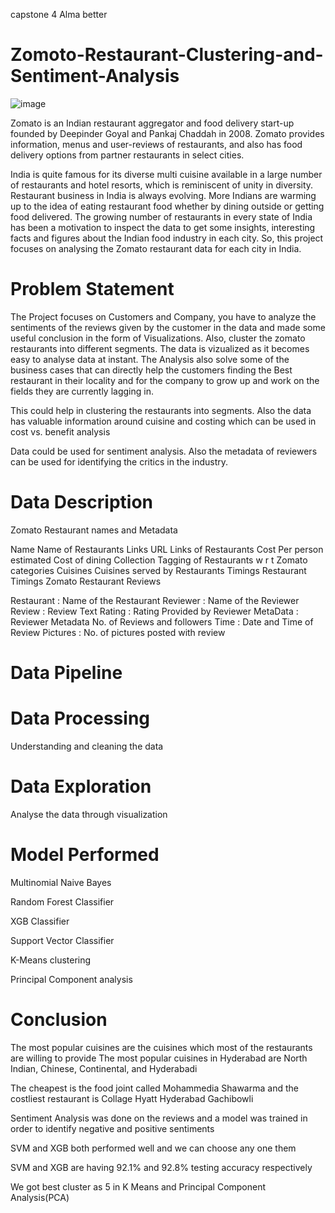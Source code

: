 capstone 4 Alma better

# Zomoto-Restaurant-Clustering-and-Sentiment-Analysis
![image](https://user-images.githubusercontent.com/98172465/170446633-627064d0-f533-4eb4-b4d9-a32f1dd089b4.png)

Zomato is an Indian restaurant aggregator and food delivery start-up founded by Deepinder Goyal and Pankaj Chaddah in 2008. Zomato provides information, menus and user-reviews of restaurants, and also has food delivery options from partner restaurants in select cities.

India is quite famous for its diverse multi cuisine available in a large number of restaurants and hotel resorts, which is reminiscent of unity in diversity. Restaurant business in India is always evolving. More Indians are warming up to the idea of eating restaurant food whether by dining outside or getting food delivered. The growing number of restaurants in every state of India has been a motivation to inspect the data to get some insights, interesting facts and figures about the Indian food industry in each city. So, this project focuses on analysing the Zomato restaurant data for each city in India.
# Problem Statement
The Project focuses on Customers and Company, you have to analyze the sentiments of the reviews given by the customer in the data and made some useful conclusion in the form of Visualizations. Also, cluster the zomato restaurants into different segments. The data is vizualized as it becomes easy to analyse data at instant. The Analysis also solve some of the business cases that can directly help the customers finding the Best restaurant in their locality and for the company to grow up and work on the fields they are currently lagging in.

This could help in clustering the restaurants into segments. Also the data has valuable information around cuisine and costing which can be used in cost vs. benefit analysis

Data could be used for sentiment analysis. Also the metadata of reviewers can be used for identifying the critics in the industry.
# Data Description
Zomato Restaurant names and Metadata

Name Name of Restaurants
Links URL Links of Restaurants
Cost Per person estimated Cost of dining
Collection Tagging of Restaurants w r t Zomato categories
Cuisines Cuisines served by Restaurants
Timings Restaurant Timings
Zomato Restaurant Reviews

Restaurant : Name of the Restaurant
Reviewer : Name of the Reviewer
Review : Review Text
Rating : Rating Provided by Reviewer
MetaData : Reviewer Metadata No. of Reviews and followers
Time : Date and Time of Review
Pictures : No. of pictures posted with review
# Data Pipeline
# Data Processing
Understanding and cleaning the data

# Data Exploration
Analyse the data through visualization

# Model Performed
Multinomial Naive Bayes

Random Forest Classifier

XGB Classifier

Support Vector Classifier

K-Means clustering

Principal Component analysis

# Conclusion
The most popular cuisines are the cuisines which most of the restaurants are willing to provide The most popular cuisines in Hyderabad are North Indian, Chinese, Continental, and Hyderabadi

The cheapest is the food joint called Mohammedia Shawarma and the costliest restaurant is Collage Hyatt Hyderabad Gachibowli

Sentiment Analysis was done on the reviews and a model was trained in order to identify negative and positive sentiments

SVM and XGB both performed well and we can choose any one them

SVM and XGB are having 92.1% and 92.8%  testing accuracy respectively

We got best cluster as 5 in K Means and Principal Component Analysis(PCA)
